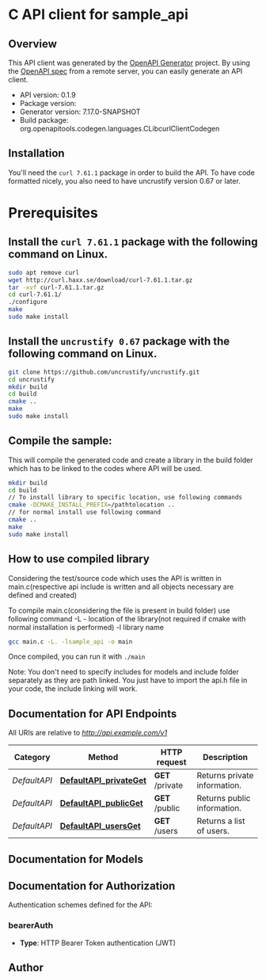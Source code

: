 # C API client for sample_api

## Overview
This API client was generated by the [OpenAPI Generator](https://openapi-generator.tech) project. By using the [OpenAPI spec](https://openapis.org) from a remote server, you can easily generate an API client.

- API version: 0.1.9
- Package version: 
- Generator version: 7.17.0-SNAPSHOT
- Build package: org.openapitools.codegen.languages.CLibcurlClientCodegen

## Installation
You'll need the `curl 7.61.1` package in order to build the API. To have code formatted nicely, you also need to have uncrustify version 0.67 or later.

# Prerequisites

## Install the `curl 7.61.1` package with the following command on Linux.
```bash
sudo apt remove curl
wget http://curl.haxx.se/download/curl-7.61.1.tar.gz
tar -xvf curl-7.61.1.tar.gz
cd curl-7.61.1/
./configure
make
sudo make install
```
## Install the `uncrustify 0.67` package with the following command on Linux.
```bash
git clone https://github.com/uncrustify/uncrustify.git
cd uncrustify
mkdir build
cd build
cmake ..
make
sudo make install
```

## Compile the sample:
This will compile the generated code and create a library in the build folder which has to be linked to the codes where API will be used.
```bash
mkdir build
cd build
// To install library to specific location, use following commands
cmake -DCMAKE_INSTALL_PREFIX=/pathtolocation ..
// for normal install use following command
cmake ..
make
sudo make install
```
## How to use compiled library
Considering the test/source code which uses the API is written in main.c(respective api include is written and all objects necessary are defined and created)

To compile main.c(considering the file is present in build folder) use following command
-L - location of the library(not required if cmake with normal installation is performed)
-l library name
```bash
gcc main.c -L. -lsample_api -o main
```
Once compiled, you can run it with ``` ./main ```

Note: You don't need to specify includes for models and include folder separately as they are path linked. You just have to import the api.h file in your code, the include linking will work.

## Documentation for API Endpoints

All URIs are relative to *http://api.example.com/v1*

Category | Method | HTTP request | Description
------------ | ------------- | ------------- | -------------
*DefaultAPI* | [**DefaultAPI_privateGet**](docs/DefaultAPI.md#DefaultAPI_privateGet) | **GET** /private | Returns private information.
*DefaultAPI* | [**DefaultAPI_publicGet**](docs/DefaultAPI.md#DefaultAPI_publicGet) | **GET** /public | Returns public information.
*DefaultAPI* | [**DefaultAPI_usersGet**](docs/DefaultAPI.md#DefaultAPI_usersGet) | **GET** /users | Returns a list of users.


## Documentation for Models



## Documentation for Authorization


Authentication schemes defined for the API:
### bearerAuth


- **Type**: HTTP Bearer Token authentication (JWT)


## Author



